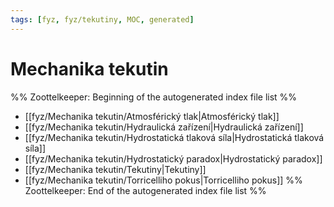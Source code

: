 ```yaml
---
tags: [fyz, fyz/tekutiny, MOC, generated]
---
```

# Mechanika tekutin
%% Zoottelkeeper: Beginning of the autogenerated index file list  %%
-  [[fyz/Mechanika tekutin/Atmosférický tlak|Atmosférický tlak]]
-  [[fyz/Mechanika tekutin/Hydraulická zařízení|Hydraulická zařízení]]
-  [[fyz/Mechanika tekutin/Hydrostatická tlaková síla|Hydrostatická tlaková síla]]
-  [[fyz/Mechanika tekutin/Hydrostatický paradox|Hydrostatický paradox]]
-  [[fyz/Mechanika tekutin/Tekutiny|Tekutiny]]
-  [[fyz/Mechanika tekutin/Torricelliho pokus|Torricelliho pokus]]
%% Zoottelkeeper: End of the autogenerated index file list  %%
